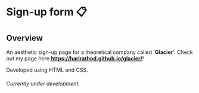 # Sign-up form 📋
## Overview
An aesthetic sign-up page for a theoretical company called '**Glacier**'. Check out my page here **https://harirathod.github.io/glacier/**!

Developed using HTML and CSS.

###### Currently under development.
